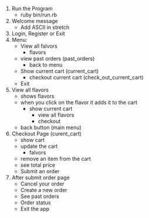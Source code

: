 1. Run the Program
    - ruby bin/run.rb
2. Welcome message 
    - Add ASCII in stretch 
3. Login, Register or Exit 
4. Menu: 
    - View all falvors
        - flavors  
    - view past orders (past_orders)
        - back to menu 
    - Show current cart (current_cart)
        - checkout current cart (check_out_current_cart)
    - Exit  
5. View all flavors 
    - shows flavors 
    - when you click on the flavor it adds it to the cart 
        - show current cart 
            - view all flavors 
            - checkout 
    - back button (main menu)
6. Checkout Page (curent_cart)
    - show cart 
    - update the cart 
         - falvors 
    - remove an item from the cart 
    - see total price 
    - Submit an order  
7. After submit order page 
    - Cancel your order
    - Create a new order 
    - See past orders 
    - Order status 
    - Exit the app 
